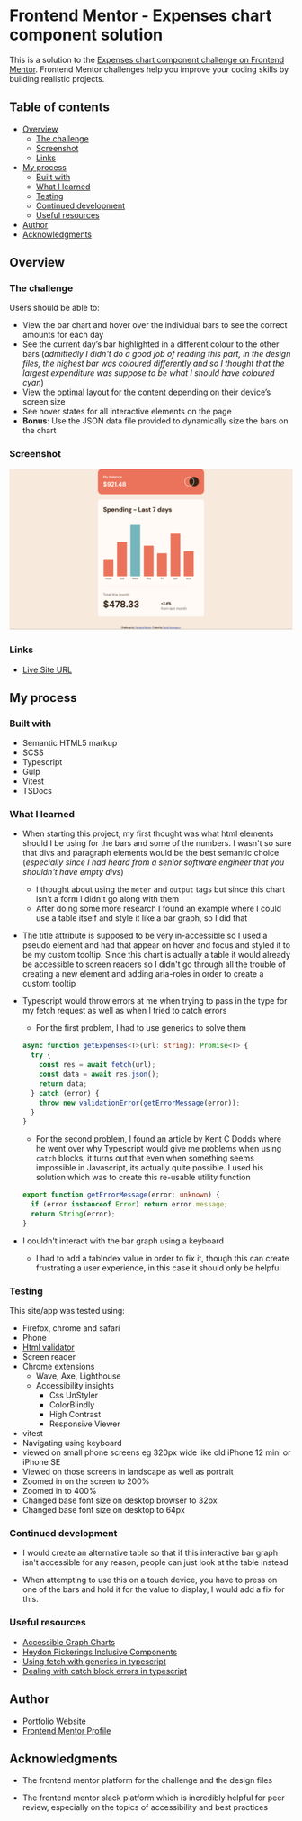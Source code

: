 # Frontend Mentor - Expenses chart component solution

This is a solution to the [Expenses chart component challenge on Frontend Mentor](https://www.frontendmentor.io/challenges/expenses-chart-component-e7yJBUdjwt). Frontend Mentor challenges help you improve your coding skills by building realistic projects.

## Table of contents

- [Overview](#overview)
  - [The challenge](#the-challenge)
  - [Screenshot](#screenshot)
  - [Links](#links)
- [My process](#my-process)
  - [Built with](#built-with)
  - [What I learned](#what-i-learned)
  - [Testing](#testing)
  - [Continued development](#continued-development)
  - [Useful resources](#useful-resources)
- [Author](#author)
- [Acknowledgments](#acknowledgments)

## Overview

### The challenge

Users should be able to:

- View the bar chart and hover over the individual bars to see the correct amounts for each day
- See the current day’s bar highlighted in a different colour to the other bars (_admittedly I didn't do a good job of reading this part, in the design files, the highest bar was coloured differently and so I thought that the largest expenditure was suppose to be what I should have coloured cyan_)
- View the optimal layout for the content depending on their device’s screen size
- See hover states for all interactive elements on the page
- **Bonus**: Use the JSON data file provided to dynamically size the bars on the chart

### Screenshot

![./screenshot.png](./screenshot.png)

### Links

- [Live Site URL](https://sage-cupcake-7d8d9a.netlify.app)

## My process

### Built with

- Semantic HTML5 markup
- SCSS
- Typescript
- Gulp
- Vitest
- TSDocs

### What I learned

- When starting this project, my first thought was what html elements should I be using for the bars and some of the numbers. I wasn't so sure that divs and paragraph elements would be the best semantic choice (_especially since I had heard from a senior software engineer that you shouldn't have empty divs_)

  - I thought about using the `meter` and `output` tags but since this chart isn't a form I didn't go along with them
  - After doing some more research I found an example where I could use a table itself and style it like a bar graph, so I did that

- The title attribute is supposed to be very in-accessible so I used a pseudo element and had that appear on hover and focus and styled it to be my custom tooltip. Since this chart is actually a table it would already be accessible to screen readers so I didn't go through all the trouble of creating a new element and adding aria-roles in order to create a custom tooltip

- Typescript would throw errors at me when trying to pass in the type for my fetch request as well as when I tried to catch errors

  - For the first problem, I had to use generics to solve them

  ```typescript
  async function getExpenses<T>(url: string): Promise<T> {
    try {
      const res = await fetch(url);
      const data = await res.json();
      return data;
    } catch (error) {
      throw new validationError(getErrorMessage(error));
    }
  }
  ```

  - For the second problem, I found an article by Kent C Dodds where he went over why Typescript would give me problems when using `catch` blocks, it turns out that even when something seems impossible in Javascript, its actually quite possible. I used his solution which was to create this re-usable utility function

  ```typescript
  export function getErrorMessage(error: unknown) {
    if (error instanceof Error) return error.message;
    return String(error);
  }
  ```

- I couldn't interact with the bar graph using a keyboard
  - I had to add a tabIndex value in order to fix it, though this can create frustrating a user experience, in this case it should only be helpful

### Testing

This site/app was tested using:

- Firefox, chrome and safari
- Phone
- [Html validator](https://validator.w3.org/)
- Screen reader
- Chrome extensions
  - Wave, Axe, Lighthouse
  - Accessibility insights
    - Css UnStyler
    - ColorBlindly
    - High Contrast
    - Responsive Viewer
- vitest
- Navigating using keyboard
- viewed on small phone screens eg 320px wide like old iPhone 12 mini or iPhone SE
- Viewed on those screens in landscape as well as portrait
- Zoomed in on the screen to 200%
- Zoomed in to 400%
- Changed base font size on desktop browser to 32px
- Changed base font size on desktop to 64px

### Continued development

- I would create an alternative table so that if this interactive bar graph isn't accessible for any reason, people can just look at the table instead

- When attempting to use this on a touch device, you have to press on one of the bars and hold it for the value to display, I would add a fix for this.

### Useful resources

- [Accessible Graph Charts](https://css-tricks.com/making-charts-with-css/)
- [Heydon Pickerings Inclusive Components](https://inclusive-components.design/)
- [Using fetch with generics in typescript](https://www.carlrippon.com/fetch-with-async-await-and-typescript/)
- [Dealing with catch block errors in typescript](https://kentcdodds.com/blog/get-a-catch-block-error-message-with-typescript)

## Author

- [Portfolio Website](https://daniel-arzani-portfolio.netlify.app/)
- [Frontend Mentor Profile](https://www.frontendmentor.io/profile/DanielArzani)

## Acknowledgments

- The frontend mentor platform for the challenge and the design files

- The frontend mentor slack platform which is incredibly helpful for peer review, especially on the topics of accessibility and best practices
